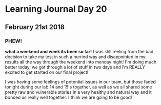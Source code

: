 # Learning Journal Day 20

## February 21st 2018

### PHEW!

**what a weekend and week its been so far!** I was still reeling from the bad decision to take my test in such a hurried way and disappointed in my results all the way through the weekend into monday night! I'm doing much better today, we got through a lot of stuff in two days and i'm REALLY excited to get started on our final project!

I was having some feelings of potential issues in our team, but those faded tonight during our lab 14 and 15's together, as well as we all shared some pretty raw and vulnerable stories in a very healthy and natural way and it bonded us really well together. I think we are going to be good!
